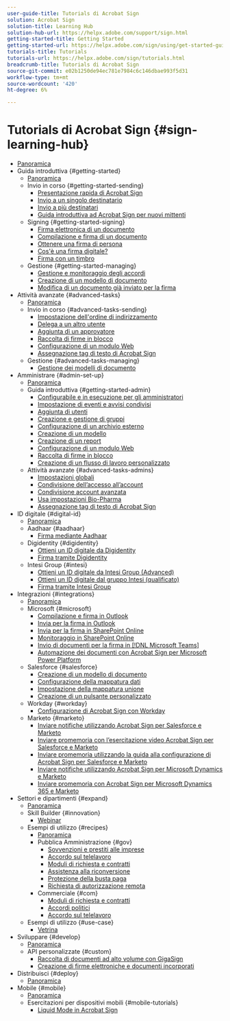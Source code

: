 ```yaml
---
user-guide-title: Tutorials di Acrobat Sign
solution: Acrobat Sign
solution-title: Learning Hub
solution-hub-url: https://helpx.adobe.com/support/sign.html
getting-started-title: Getting Started
getting-started-url: https://helpx.adobe.com/sign/using/get-started-guide.html
tutorials-title: Tutorials
tutorials-url: https://helpx.adobe.com/sign/tutorials.html
breadcrumb-title: Tutorials di Acrobat Sign
source-git-commit: e02b1250de94ec781e7984c6c146dbae993f5d31
workflow-type: tm+mt
source-wordcount: '420'
ht-degree: 6%

---
```



# Tutorials di Acrobat Sign {#sign-learning-hub}

+ [Panoramica](overview.md)
+ Guida introduttiva {#getting-started}
   + [Panoramica](sign-beginner-tutorials/beginner-users-overview.md)
   + Invio in corso {#getting-started-sending}
      + [Presentazione rapida di Acrobat Sign](sign-beginner-tutorials/quick-tour.md)
      + [Invio a un singolo destinatario](sign-beginner-tutorials/send-to-single-recipient.md)
      + [Invio a più destinatari](sign-beginner-tutorials/send-to-multiple-recipients.md)
      + [Guida introduttiva ad Acrobat Sign per nuovi mittenti](sign-beginner-tutorials/new-sender.md)
   + Signing {#getting-started-signing}
      + [Firma elettronica di un documento](sign-beginner-tutorials/electronically-sign-a-document.md)
      + [Compilazione e firma di un documento](sign-beginner-tutorials/fill-and-sign.md)
      + [Ottenere una firma di persona](sign-beginner-tutorials/sign-in-person.md)
      + [Cos&#39;è una firma digitale?](sign-beginner-tutorials/sign-with-a-digital-signature.md)
      + [Firma con un timbro](sign-beginner-tutorials/sign-with-a-stamp.md)
   + Gestione {#getting-started-managing}
      + [Gestione e monitoraggio degli accordi](sign-beginner-tutorials/manage-and-track.md)
      + [Creazione di un modello di documento](https://experienceleague.adobe.com/docs/document-cloud-learn/sign-learning-hub/admin-set-up/getting-started-admin/create-a-template.html)
      + [Modifica di un documento già inviato per la firma](sign-beginner-tutorials/modify-in-flight.md)
+ Attività avanzate {#advanced-tasks}
   + [Panoramica](sign-advanced-users/advanced-users-overview.md)
   + Invio in corso {#advanced-tasks-sending}
      + [Impostazione dell&#39;ordine di indirizzamento](sign-advanced-users/setting-up-routing.md)
      + [Delega a un altro utente](sign-advanced-users/delegate-signature.md)
      + [Aggiunta di un approvatore](sign-advanced-users/add-an-approver.md)
      + [Raccolta di firme in blocco](https://experienceleague.adobe.com/docs/document-cloud-learn/sign-learning-hub/admin-set-up/getting-started-admin/megasign.html)
      + [Configurazione di un modulo Web](https://experienceleague.adobe.com/docs/document-cloud-learn/sign-learning-hub/admin-set-up/getting-started-admin/webform.html)
      + [Assegnazione tag di testo di Acrobat Sign](https://experienceleague.adobe.com/docs/document-cloud-learn/sign-learning-hub/admin-set-up/advanced-tasks-admins/adobe-sign-text-tagging.html)
   + Gestione {#advanced-tasks-managing}
      + [Gestione dei modelli di documento](sign-advanced-users/edit-a-template.md)
+ Amministrare {#admin-set-up}
   + [Panoramica](admin/intro-admin-overview.md)
   + Guida introduttiva {#getting-started-admin}
      + [Configurabile e in esecuzione per gli amministratori](admin/up-and-running-admin.md)
      + [Impostazione di eventi e avvisi condivisi](admin/set-up-shared-events-and-alert.md)
      + [Aggiunta di utenti](admin/add-users-to-your-account.md)
      + [Creazione e gestione di gruppi](admin/create-and-manage-groups.md)
      + [Configurazione di un archivio esterno](admin/set-up-your-external-archive.md)
      + [Creazione di un modello](sign-advanced-users/create-a-template.md)
      + [Creazione di un report](admin/create-a-report.md)
      + [Configurazione di un modulo Web](sign-advanced-users/webform.md)
      + [Raccolta di firme in blocco](sign-advanced-users/megasign.md)
      + [Creazione di un flusso di lavoro personalizzato](admin/building-a-custom-workflow.md)
   + Attività avanzate {#advanced-tasks-admins}
      + [Impostazioni globali](admin/learn-about-global-settings.md)
      + [Condivisione dell’accesso all’account](admin/share-account-access.md)
      + [Condivisione account avanzata](admin/advanced-account-sharing.md)
      + [Usa impostazioni Bio-Pharma](admin/use-bio-pharma-settings.md)
      + [Assegnazione tag di testo di Acrobat Sign](sign-advanced-users/adobe-sign-text-tagging.md)
+ ID digitale {#digital-id}
   + [Panoramica](digitalid/digitalid-overview.md)
   + Aadhaar {#aadhaar}
      + [Firma mediante Aadhaar](digitalid/aadhaar-sign.md)
   + Digidentity {#digidentity}
      + [Ottieni un ID digitale da Digidentity](digitalid/digidentity-reg.md)
      + [Firma tramite Digidentity](digitalid/digidentity-sign.md)
   + Intesi Group {#intesi}
      + [Ottieni un ID digitale da Intesi Group (Advanced)](digitalid/intesi-advanced.md)
      + [Ottieni un ID digitale dal gruppo Intesi (qualificato)](digitalid/intesi-qualified.md)
      + [Firma tramite Intesi Group](digitalid/intesi-sign.md)
+ Integrazioni {#integrations}
   + [Panoramica](integrations/integrations-overview.md)
   + Microsoft {#microsoft}
      + [Compilazione e firma in Outlook](integrations/fill-and-sign-doc-microsoft-outlook.md)
      + [Invia per la firma in Outlook](integrations/send-for-signature-with-outlook.md)
      + [Invia per la firma in SharePoint Online](integrations/send-for-signature-with-sharepoint-online.md)
      + [Monitoraggio in SharePoint Online](integrations/track-an-agreement-with-sharepoint-online.md)
      + [Invio di documenti per la firma in [!DNL Microsoft Teams]](integrations/adobe-sign-teams-mortgage.md)
      + [Automazione dei documenti con Acrobat Sign per Microsoft Power Platform](integrations/documentautomation.md)
   + Salesforce {#salesforce}
      + [Creazione di un modello di documento](integrations/create-an-agreement-template.md)
      + [Configurazione della mappatura dati](integrations/set-up-data-mapping.md)
      + [Impostazione della mappatura unione](integrations/set-up-merging-map.md)
      + [Creazione di un pulsante personalizzato](integrations/create-a-custom-button.md)
   + Workday {#workday}
      + [Configurazione di Acrobat Sign con Workday](integrations/workday.md)
   + Marketo {#marketo}
      + [Inviare notifiche utilizzando Acrobat Sign per Salesforce e Marketo](integrations/marketo-salesforce-sms.md)
      + [Inviare promemoria con l’esercitazione video Acrobat Sign per Salesforce e Marketo](integrations/marketo-salesforce-reminder-video.md)
      + [Inviare promemoria utilizzando la guida alla configurazione di Acrobat Sign per Salesforce e Marketo](integrations/marketo-salesforce-reminder.md)
      + [Inviare notifiche utilizzando Acrobat Sign per Microsoft Dynamics e Marketo](integrations/marketo-dynamics-sms.md)
      + [Inviare promemoria con Acrobat Sign per Microsoft Dynamics 365 e Marketo](integrations/marketo-dynamics-reminder.md)
+ Settori e dipartimenti {#expand}
   + [Panoramica](sign-usecase/expand-inspire-overview.md)
   + Skill Builder {#innovation}
      + [Webinar](sign-usecase/innovation-series.md)
   + Esempi di utilizzo {#recipes}
      + [Panoramica](sign-usecase/recipes.md)
      + Pubblica Amministrazione {#gov}
         + [Sovvenzioni e prestiti alle imprese](sign-usecase/usecasegovgrants.md)
         + [Accordo sul telelavoro](sign-usecase/usecasegovtelework.md)
         + [Moduli di richiesta e contratti](sign-usecase/usecasegovcontracts.md)
         + [Assistenza alla riconversione](sign-usecase/usecasegovreemployment.md)
         + [Protezione della busta paga](sign-usecase/usecasegovpaycheck.md)
         + [Richiesta di autorizzazione remota](sign-usecase/usecasegovremote.md)
      + Commerciale {#com}
         + [Moduli di richiesta e contratti](sign-usecase/usecasecomcontracts.md)
         + [Accordi politici](sign-usecase/usecasecompolicy.md)
         + [Accordo sul telelavoro](sign-usecase/usecasecomtelework.md)
   + Esempi di utilizzo {#use-case}
      + [Vetrina](sign-usecase/use-case-showcase.md)
+ Sviluppare {#develop}
   + [Panoramica](develop/develop-overview.md)
   + API personalizzate {#custom}
      + [Raccolta di documenti ad alto volume con GigaSign](develop/gigasign.md)
      + [Creazione di firme elettroniche e documenti incorporati](develop/embeddedesignature.md)
+ Distribuisci {#deploy}
   + [Panoramica](deploy-overview.md)
+ Mobile {#mobile}
   + [Panoramica](mobile/mobile-overview.md)
   + Esercitazioni per dispositivi mobili {#mobile-tutorials}
      + [Liquid Mode in Acrobat Sign](mobile/liquidmode.md)
